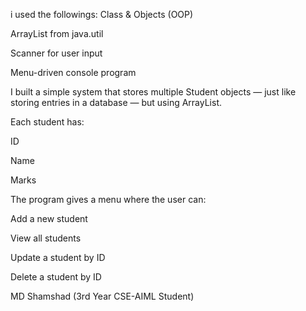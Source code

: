 i used the followings:
Class & Objects (OOP)

ArrayList from java.util

Scanner for user input

Menu-driven console program

 I built a simple system that stores multiple Student objects — just like storing entries in a database — but using ArrayList.

Each student has:

ID

Name

Marks

The program gives a menu where the user can:

Add a new student

View all students

Update a student by ID

Delete a student by ID

MD Shamshad (3rd Year CSE-AIML Student)
